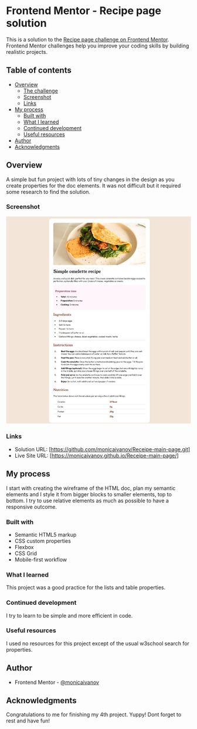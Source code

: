 # Frontend Mentor - Recipe page solution

This is a solution to the [Recipe page challenge on Frontend Mentor](https://www.frontendmentor.io/challenges/recipe-page-KiTsR8QQKm). Frontend Mentor challenges help you improve your coding skills by building realistic projects.

## Table of contents

- [Overview](#overview)
  - [The challenge](#the-challenge)
  - [Screenshot](#screenshot)
  - [Links](#links)
- [My process](#my-process)
  - [Built with](#built-with)
  - [What I learned](#what-i-learned)
  - [Continued development](#continued-development)
  - [Useful resources](#useful-resources)
- [Author](#author)
- [Acknowledgments](#acknowledgments)


## Overview
A simple but fun project with lots of tiny changes in the design as you create properties for the doc elements. It was not difficult but it required some research to find the solution. 

### Screenshot

![](./ReceipeMainPageScreenshot.png)

### Links

- Solution URL: [https://github.com/monicaivanov/Receipe-main-page.git]
- Live Site URL: [https://monicaivanov.github.io/Receipe-main-page/]

## My process
I start with creating the wireframe of the HTML doc, plan my semantic elements and I style it from bigger blocks to smaller elements, top to bottom. I try to use relative elements as much as possible to have a responsive outcome.  

### Built with

- Semantic HTML5 markup
- CSS custom properties
- Flexbox
- CSS Grid
- Mobile-first workflow

### What I learned

This project was a good practice for the lists and table properties. 

### Continued development

I try to learn to be simple and more efficient in code. 

### Useful resources

I used no resources for this project except of the usual w3school search for properties.

## Author

- Frontend Mentor - [@monicaivanov](https://www.frontendmentor.io/profile/monicaivanov)


## Acknowledgments

Congratulations to me for finishing my 4th project. Yuppy! Dont forget to rest and have fun!
